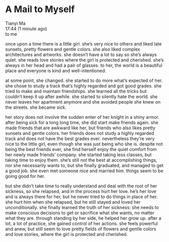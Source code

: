 
# A Mail to Myself

Tianyi Ma  
17:44 (1 minute ago)  
to me

once upon a time there is a little girl. she’s very nice to others and liked late sunsets, pretty flowers and gentle colors. she also liked complex architectures and artworks. she doesn’t have a lot to say so she’s always quiet. she reads love stories where the girl is protected and cherished. she’s always in her head and had a pair of glasses. to her, the world is a beautiful place and everyone is kind and well-intentioned.

at some point, she changed. she started to do more what’s expected of her. she chose to study a track that’s highly regarded and got good grades. she tried to make and maintain friendships. she learned all the tricks but couldn’t keep it up after awhile. she started to silently hate the world. she never leaves her apartment anymore and she avoided people she knew on the streets. she became sick.

her story does not involve the sudden enter of her knight in a shiny armor. after being sick for a long long time, she did start make friends again. she made friends that are awkward like her, but friends who also likes pretty sunsets and gentle colors. her friends does not study a highly regarded track and does not have the best grades ever. nevertheless they’re very nice to the little girl, even though she was just being who she is. despite not being the best friends ever, she find herself enjoy the quiet comfort from her newly made friends’ company. she started taking less classes, but taking time to enjoy them. she’s still not the best at accomplishing things, nor she necessarily wants to, but she finally graduated, and managed to get a good job. she even met someone nice and married him. things seem to be going good for her.

but she didn’t take time to really understand and deal with the root of her sickness, so she relapsed, and in the process hurt her love. he’s her love and is always there for her, but he never tried to do things in place of her. she hurt him when she relapsed, but he still stayed and loved her unconditionally. she finally learned the truth of her sickness: she needs to make conscious decisions to get or sacrifice what she wants, no matter what they are. through standing by her side, he helped her grow up. after a lot, a lot of practice, she gained control of her actions. she feels powerful and anew, but still seem to love pretty fields of flowers and gentle colors and love stories, where the girl is protected and cherished.